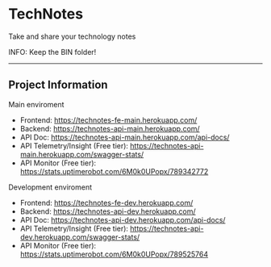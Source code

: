 # TechNotes
Take and share your technology notes

INFO: Keep the BIN folder!

---
## Project Information
Main enviroment
- Frontend: https://technotes-fe-main.herokuapp.com/
- Backend: https://technotes-api-main.herokuapp.com/ 
- API Doc: https://technotes-api-main.herokuapp.com/api-docs/
- API Telemetry/Insight (Free tier): https://technotes-api-main.herokuapp.com/swagger-stats/
- API Monitor (Free tier): https://stats.uptimerobot.com/6M0k0UPopx/789342772

Development enviroment
- Frontend: https://technotes-fe-dev.herokuapp.com/
- Backend: https://technotes-api-dev.herokuapp.com/
- API Doc: https://technotes-api-dev.herokuapp.com/api-docs/
- API Telemetry/Insight (Free tier): https://technotes-api-dev.herokuapp.com/swagger-stats/
- API Monitor (Free tier): https://stats.uptimerobot.com/6M0k0UPopx/789525764
